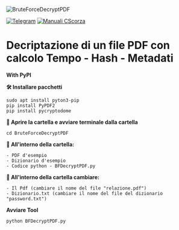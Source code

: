 ![BruteForceDecryptPDF](https://github.com/CScorza/BruteForceDecriptPDF/assets/98583912/57eaa8a6-70a8-4aff-a324-e0cd07838b9d)

[![Telegram](https://img.shields.io/badge/Telegram-CScorza%20%22Indagini%20Telematiche%22-informational)](https://t.me/+kP_uYlc6-345Njc8)
[![**Manuali CScorza**](https://img.shields.io/badge/CScorza-Manuali-green)](https://drive.google.com/drive/folders/14jbOwS4GBSJhXP2BJk-TFCSMIzbZLBlj?usp=share_link)

# Decriptazione di un file PDF con calcolo Tempo - Hash - Metadati

**With PyPI**

**🛠️ Installare pacchetti**
```
sudo apt install pyton3-pip
pip install PyPDF2
pip install pycryptodome
```
**📂 Aprire la cartella e avviare terminale dalla cartella**
```
cd BruteForceDecryptPDF
```
**📂 All'interno della cartella:**
```
- PDF d'esempio
- Dizionario d'esempio
- Codice python - BFDecryptPDF.py
```
**🔄 All'interno della cartella cambiare:**
```
- Il Pdf (cambiare il nome del file "relazione.pdf")
- Dizionario.txt (cambiare il nome del file del dizionario "password.txt")
```
**Avviare Tool**

```
python BFDecryptPDF.py
```
